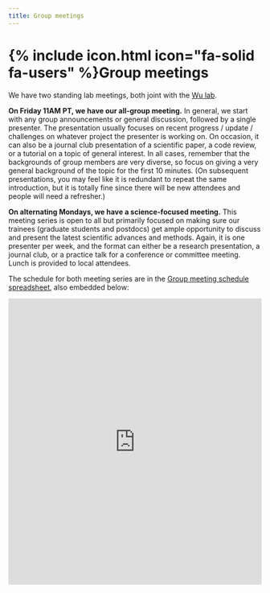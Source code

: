 ```yaml
---
title: Group meetings
---
```


# {% include icon.html icon="fa-solid fa-users" %}Group meetings

We have two standing lab meetings, both joint with the [Wu lab](https://wulab.io).

**On Friday 11AM PT, we have our all-group meeting.** In general, we start with any group announcements or general discussion, followed by a single presenter.  The presentation usually focuses on recent progress / update / challenges on whatever project the presenter is working on. On occasion, it can also be a journal club presentation of a scientific paper, a code review, or a tutorial on a topic of general interest.  In all cases, remember that the backgrounds of group members are very diverse, so focus on giving a very general background of the topic for the first 10 minutes. (On subsequent presentations, you may feel like it is redundant to repeat the same introduction, but it is totally fine since there will be new attendees and people will need a refresher.)

**On alternating Mondays, we have a science-focused meeting.** This meeting series is open to all but primarily focused on making sure our trainees (graduate students and postdocs) get ample opportunity to discuss and present the latest scientific advances and methods.  Again, it is one presenter per week, and the format can either be a research presentation, a journal club, or a practice talk for a conference or committee meeting. Lunch is provided to local attendees.

The schedule for both meeting series are in the [Group meeting schedule spreadsheet](https://docs.google.com/spreadsheets/d/1oLJCLo96_LNCmBe0UcdFJMuym_bSV7hGhyVTloLJu4w), also embedded below:


<style>
.responsive-wrap iframe{ max-width: 100%;}
</style>
<div class="responsive-wrap">
<!-- this is the embed code provided by Google -->
  <iframe src="https://docs.google.com/spreadsheets/d/1oLJCLo96_LNCmBe0UcdFJMuym_bSV7hGhyVTloLJu4w" frameborder="0" width="960" height="569" allowfullscreen="true" mozallowfullscreen="true" webkitallowfullscreen="true"></iframe>
<!-- Google embed ends -->
</div>
